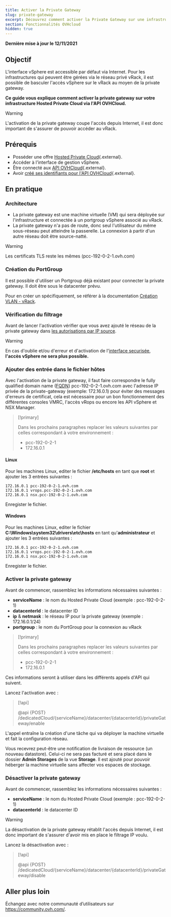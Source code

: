```yaml
---
title: Activer la Private Gateway
slug: private-gateway
excerpt: Découvrez comment activer la Private Gateway sur une infrastructure Hosted Private Cloud
section: Fonctionnalités OVHcloud
hidden: true
---
```


**Dernière mise à jour le 12/11/2021**

## Objectif

L'interface vSphere est accessible par défaut via Internet. Pour les infrastructures qui peuvent être gérées via le réseau privé vRack, il est possible de basculer l'accès vSphere sur le vRack au moyen de la private gateway.

**Ce guide vous explique comment activer la private gateway sur votre infrastructure Hosted Private Cloud via l'API OVHCloud.**

> [!warning]
>
> L'activation de la private gateway coupe l'accès depuis Internet, il est donc important de s'assurer de pouvoir accéder au vRack.
>

## Prérequis

* Posséder une offre [Hosted Private Cloud](https://www.ovh.com/fr/private-cloud/){.external}.
* Accéder à l’interface de gestion vSphere.
* Être connecté aux [API OVHCloud](https://api.ovh.com/console){.external}.
* Avoir [créé ses identifiants pour l'API OVHCloud](https://docs.ovh.com/gb/en/customer/first-steps-with-ovh-api/){.external}.

## En pratique

### Architecture

* La private gateway est une machine virtuelle (VM) qui sera déployée sur l'infrastructure et connectée à un portgroup vSphere associé au vRack.
* La private gateway n'a pas de route, donc seul l'utilisateur du même sous-réseau peut atteindre la passerelle. La connexion à partir d'un autre réseau doit être source-natté.

> [!warning]
>
> Les certificats TLS reste les mêmes (pcc-192-0-2-1.ovh.com)
>

### Création du PortGroup

Il est possible d'utiliser un Portgroup déjà existant pour connecter la private gateway. Il doit être sous le datacenter prévu.

Pour en créer un spécifiquement, se référer à la documentation [Création VLAN - vRack](../creation-vlan-vxlan/#vlan-vrack).


### Vérification du filtrage

Avant de lancer l'activation vérifier que vous avez ajouté le réseau de la private gateway dans [les autorisations par IP source](https://docs.ovh.com/fr/private-cloud/manager-ovh-private-cloud/).

> [!warning]
>
> En cas d'oublie et/ou d'erreur et d'activation de l'[interface securisée](../interface-secure/), **l'accès vSphere ne sera plus possible.**
>

### Ajouter des entrée dans le fichier hôtes

Avec l'activation de la private gateway, il faut faire correspondre le fully qualified domain name ([FQDN](https://fr.wikipedia.org/wiki/Fully_qualified_domain_name)) pcc-192-0-2-1.ovh.com avec l'adresse IP privée de la private-gateway (exemple: 172.16.0.1) pour éviter des messages d'erreurs de certificat, cela est nécessaire pour un bon fonctionnement des différentes consoles VMRC, l'accès vRops ou encore les API vSphere et NSX Manager.

> [!primary]
>
> Dans les prochains paragraphes replacer les valeurs suivantes par celles correspondant à votre environnement :
> 
> * pcc-192-0-2-1
> * 172.16.0.1
>

#### Linux

Pour les machines Linux, editer le fichier **/etc/hosts** en tant que **root** et ajouter les 3 entrées suivantes :

```
172.16.0.1 pcc-192-0-2-1.ovh.com
172.16.0.1 vrops.pcc-192-0-2-1.ovh.com
172.16.0.1 nsx.pcc-192-0-2-1.ovh.com
```

Enregister le fichier.

#### Windows

Pour les machines Linux, editer le fichier **C:\Windows\system32\drivers\etc\hosts** en tant qu'**administrateur** et ajouter les 3 entrées suivantes :

```
172.16.0.1 pcc-192-0-2-1.ovh.com
172.16.0.1 vrops.pcc-192-0-2-1.ovh.com
172.16.0.1 nsx.pcc-192-0-2-1.ovh.com
```

Enregister le fichier.

### Activer la private gateway

Avant de commencer, rassemblez les informations nécessaires suivantes :

- **serviceName** : le nom du Hosted Private Cloud (exemple : pcc-192-0-2-1)
- **datacenterId** : le datacenter ID
- **ip** & **netmask** : le réseau IP pour la private gateway (exemple : 172.16.0.1/24)
- **portgroup** : le nom du PortGroup pour la connexion au vRack

> [!primary]
>
> Dans les prochains paragraphes replacer les valeurs suivantes par celles correspondant à votre environnement :
> 
> * pcc-192-0-2-1
> * 172.16.0.1
>

Ces informations seront à utiliser dans les différents appels d'API qui suivent.

Lancez l'activation avec :

> [!api]
>
> @api {POST} /dedicatedCloud/{serviceName}/datacenter/{datacenterId}/privateGateway/enable
>

L'appel entraîne la création d'une tâche qui va déployer la machine virtuelle et fait la configuration réseau.

Vous recevrez peut-être une notification de livraison de ressource (un nouveau datastore). Celui-ci ne sera pas facturé et sera placé dans le dossier **Admin Storages** de la vue **Storage**. Il est ajouté pour pouvoir héberger la machine virtuelle sans affecter vos espaces de stockage.

### Désactiver la private gateway

Avant de commencer, rassemblez les informations nécessaires suivantes :

- **serviceName** : le nom du Hosted Private Cloud (exemple : pcc-192-0-2-1)
- **datacenterId** : le datacenter ID

> [!warning]
>
> La désactivation de la private gateway rétablit l'accès depuis Internet, il est donc important de s'assurer d'avoir mis en place le filtrage IP voulu.
>

Lancez la désactivation avec :

> [!api]
>
> @api {POST} /dedicatedCloud/{serviceName}/datacenter/{datacenterId}/privateGateway/disable
>

## Aller plus loin

Échangez avec notre communauté d’utilisateurs sur <https://community.ovh.com/>.
